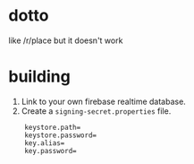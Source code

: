 # dotto
like /r/place but it doesn't work

# building
1. Link to your own firebase realtime database.
2. Create a `signing-secret.properties` file. 
```
    keystore.path=
    keystore.password=
    key.alias=
    key.password=
```


